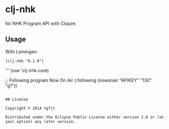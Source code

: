 # clj-nhk

for NHK Program API with Clojure.

## Usage

With Leiningen:

```
[clj-nhk "0.1.0"]
```

'''
(use 'clj-nhk.core)

;; Following program Now On Air 
(:following (nowonair "APIKEY" "130" "g1"))
```

## License

Copyright © 2014 tgfjt

Distributed under the Eclipse Public License either version 1.0 or (at
your option) any later version.

